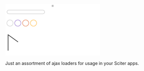 ﻿![/ContentBlog/sciter_loaders.gif](/ContentBlog/sciter_loaders.gif)

Just an assortment of ajax loaders for usage in your Sciter apps.

<script src="https://gist.github.com/midiway/d85414a85607c410accde8011a3e00b6.js"></script>